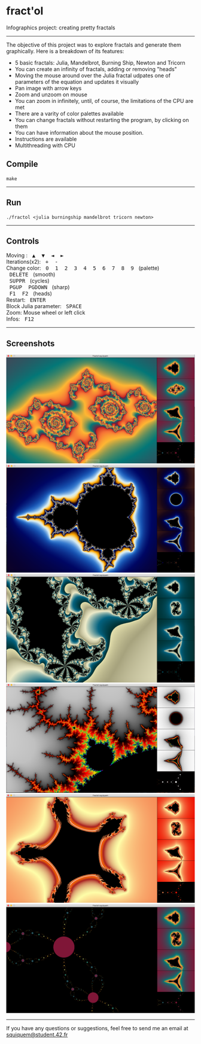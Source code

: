 # fract'ol

Infographics project: creating pretty fractals
____

The objective of this project was to explore fractals and generate them graphically. Here is a breakdown of its features:
- 5 basic fractals: Julia, Mandelbrot, Burning Ship, Newton and Tricorn
- You can create an infinity of fractals, adding or removing "heads"
- Moving the mouse around over the Julia fractal udpates one of parameters of the equation and updates it visually
- Pan image with arrow keys
- Zoom and unzoom on mouse
- You can zoom in infinitely, until, of course, the limitations of the CPU are met
- There are a varity of color palettes available
- You can change fractals without restarting the program, by clicking on them
- You can have information about the mouse position.
- Instructions are available
- Multithreading with CPU

## Compile

	make
____

## Run

	./fractol <julia burningship mandelbrot tricorn newton>
____

## Controls

Moving :				<kbd>&nbsp;▲&nbsp;</kbd><kbd>&nbsp;▼&nbsp;</kbd><kbd>&nbsp;◄&nbsp;</kbd><kbd>&nbsp;►&nbsp;</kbd><br/>
Iterations(x2):			<kbd>&nbsp;+&nbsp;</kbd><kbd>&nbsp;-&nbsp;</kbd><br/>
Change color:			<kbd>&nbsp;0&nbsp;</kbd><kbd>&nbsp;1&nbsp;</kbd><kbd>&nbsp;2&nbsp;</kbd><kbd>&nbsp;3&nbsp;</kbd><kbd>&nbsp;4&nbsp;</kbd><kbd>&nbsp;5&nbsp;</kbd><kbd>&nbsp;6&nbsp;</kbd><kbd>&nbsp;7&nbsp;</kbd><kbd>&nbsp;8&nbsp;</kbd><kbd>&nbsp;9&nbsp;</kbd> (palette)<br/>
						<kbd>&nbsp;DELETE&nbsp;</kbd> (smooth)<br/>
						<kbd>&nbsp;SUPPR&nbsp;</kbd> (cycles)<br/>
						<kbd>&nbsp;PGUP&nbsp;</kbd><kbd>&nbsp;PGDOWN&nbsp;</kbd> (sharp)<br/>
						<kbd>&nbsp;F1&nbsp;</kbd><kbd>&nbsp;F2&nbsp;</kbd> (heads)<br/>
Restart:				<kbd>&nbsp;ENTER&nbsp;</kbd><br/>
Block Julia parameter:	<kbd>&nbsp;SPACE&nbsp;</kbd><br/>
Zoom:					Mouse wheel or left click<br/>
Infos:					<kbd>&nbsp;F12&nbsp;</kbd><br/>
____

## Screenshots
![Rendu 1](https://github.com/squiquem/fractol/blob/master/screenshots/julia1.PNG)
![Rendu 2](https://github.com/squiquem/fractol/blob/master/screenshots/mandelbrot1.PNG)
![Rendu 3](https://github.com/squiquem/fractol/blob/master/screenshots/julia2.PNG)
![Rendu 4](https://github.com/squiquem/fractol/blob/master/screenshots/mandelbrot2.PNG)
![Rendu 5](https://github.com/squiquem/fractol/blob/master/screenshots/tricorn.PNG)
![Rendu 6](https://github.com/squiquem/fractol/blob/master/screenshots/newton.PNG)
____

If you have any questions or suggestions, feel free to send me an email at squiquem@student.42.fr
